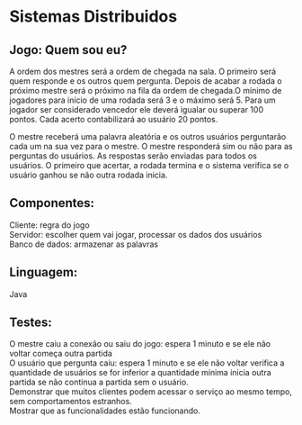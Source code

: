 # Sistemas Distribuidos

## Jogo: Quem sou eu?

A ordem dos mestres será a ordem de chegada na sala. O primeiro será quem responde e os outros quem pergunta. Depois de acabar a rodada o próximo mestre será o próximo na fila da ordem de chegada.O mínimo de jogadores para início de uma rodada será 3 e o máximo será 5. Para um jogador ser considerado vencedor ele deverá igualar ou superar 100 pontos. Cada acerto contabilizará ao usuário 20 pontos.

O mestre receberá uma palavra aleatória e os outros usuários perguntarão cada um na sua vez para o mestre. 
O mestre responderá sim ou não para as perguntas do usuários.
As respostas serão enviadas para todos os usuários. O primeiro que acertar, a rodada termina e o sistema verifica se o usuário ganhou se não outra rodada inicia. 

## Componentes:<br>
Cliente: regra do jogo<br>
Servidor: escolher quem vai jogar, processar os dados dos usuários<br>
Banco de dados: armazenar as palavras <br>

## Linguagem: <br>
Java

## Testes:<br>
O mestre caiu a conexão ou saiu do jogo: espera 1 minuto e se ele não voltar começa outra partida<br>
O usuário que pergunta caiu: espera 1 minuto e se ele não voltar verifica a quantidade de usuários se for inferior a quantidade mínima inicia outra partida se não continua a partida sem o usuário.<br>
Demonstrar que muitos clientes podem acessar o serviço ao mesmo tempo, sem comportamentos estranhos.<br>
Mostrar que as funcionalidades estão funcionando.<br>
